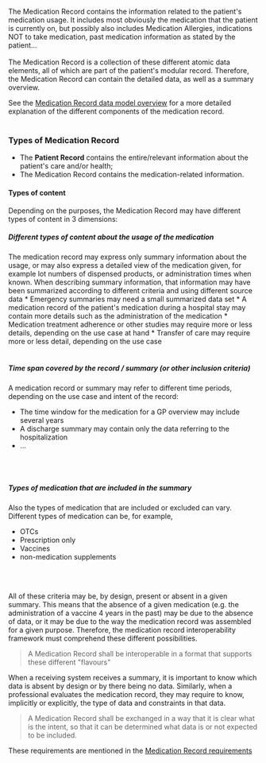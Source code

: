 The Medication Record contains the information related to the patient's medication usage. It includes most obviously the medication that the patient is currently on, but possibly also includes Medication Allergies, indications NOT to take medication, past medication information as stated by the patient...  
<br/>
The Medication Record is a collection of these different atomic data elements, all of which are part of the patient's modular record. Therefore, the Medication Record can contain the detailed data, as well as a summary overview.
<br/>

See the [Medication Record data model overview](./medicationrecord-data-model.html) for a more detailed explanation of the different components of the medication record.
<br/>
<br/>



### Types of Medication Record

* The **Patient Record** contains the entire/relevant information about the patient's care and/or health;
* The Medication Record contains the medication-related information.



#### Types of content  
Depending on the purposes, the Medication Record may have different types of content in 3 dimensions:
#####  Different types of content about the usage of the medication  
The medication record may express only summary information about the usage, or may also express a detailed view of the medication given, for example lot numbers of dispensed products, or administration times when known. When describing summary information, that information may have been summarized according to different criteria and using different source data
    * Emergency summaries may need a small summarized data set
    * A medication record of the patient's medication during a hospital stay may contain more details such as the administration of the medication
    * Medication treatment adherence or other studies may require more or less details, depending on the use case at hand
    * Transfer of care may require more or less detail, depending on the use case
  <br/>
  <br/>


##### Time span covered by the record / summary (or other inclusion criteria)   
A medication record or summary may refer to different time periods, depending on the use case and intent of the record:
   * The time window for the medication for a GP overview may include several years
   * A discharge summary may contain only the data referring to the hospitalization  
   * ...
<br/>
<br/>

##### Types of medication that are included in the summary 
Also the types of medication that are included or excluded can vary. Different types of medication can be, for example,
   * OTCs
   * Prescription only
   * Vaccines
   * non-medication supplements
<br/>
<br/>


All of these criteria may be, by design, present or absent in a given summary. This means that the absence of a given medication (e.g. the administration of a vaccine 4 years in the past) may be due to the absence of data, or it may be due to the way the medication record was assembled for a given purpose. Therefore, the medication record interoperability framework must comprehend these different possibilities.

> A Medication Record shall be interoperable in a format that supports these different "flavours"  

When a receiving system receives a summary, it is important to know which data is absent by design or by there being no data. Similarly, when a professional evaluates the medication record, they may require to know, implicitly or explicitly, the type of data and constraints in that data.

> A Medication Record shall be exchanged in a way that it is clear what is the intent, so that it can be determined what data is or not expected to be included.

These requirements are mentioned in the [Medication Record requirements](./medicationrecord-requirements.html)

<br/>
<br/>
<br/>
